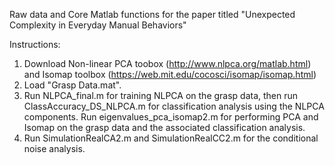 
Raw data and Core Matlab functions for the paper titled "Unexpected Complexity in Everyday Manual Behaviors"

Instructions:
1. Download Non-linear PCA toobox (http://www.nlpca.org/matlab.html) and Isomap toolbox (https://web.mit.edu/cocosci/isomap/isomap.html)
2. Load "Grasp Data.mat".
3. Run NLPCA_final.m for training NLPCA on the grasp data, then run ClassAccuracy_DS_NLPCA.m for classification analysis using the NLPCA components. Run eigenvalues_pca_isomap2.m for performing PCA and Isomap on the grasp data and the associated classification analysis.
4. Run SimulationRealCA2.m and SimulationRealCC2.m for the conditional noise analysis.
